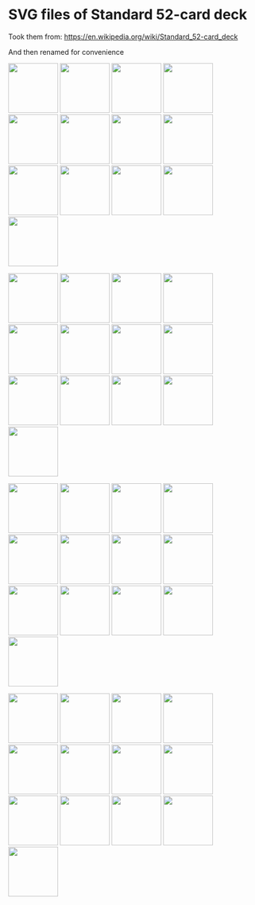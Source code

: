 # SVG files of Standard 52-card deck

Took them from: https://en.wikipedia.org/wiki/Standard_52-card_deck

And then renamed for convenience

<img src="A♠.svg" width="100px"> <img src="2♠.svg" width="100px"> <img src="3♠.svg" width="100px"> <img src="4♠.svg" width="100px"> <img src="5♠.svg" width="100px"> <img src="6♠.svg" width="100px"> <img src="7♠.svg" width="100px"> <img src="8♠.svg" width="100px"> <img src="9♠.svg" width="100px"> <img src="10♠.svg" width="100px"> <img src="J♠.svg" width="100px"> <img src="Q♠.svg" width="100px"> <img src="K♠.svg" width="100px">

<img src="A♥.svg" width="100px"> <img src="2♥.svg" width="100px"> <img src="3♥.svg" width="100px"> <img src="4♥.svg" width="100px"> <img src="5♥.svg" width="100px"> <img src="6♥.svg" width="100px"> <img src="7♥.svg" width="100px"> <img src="8♥.svg" width="100px"> <img src="9♥.svg" width="100px"> <img src="10♥.svg" width="100px"> <img src="J♥.svg" width="100px"> <img src="Q♥.svg" width="100px"> <img src="K♥.svg" width="100px">

<img src="A♦.svg" width="100px"> <img src="2♦.svg" width="100px"> <img src="3♦.svg" width="100px"> <img src="4♦.svg" width="100px"> <img src="5♦.svg" width="100px"> <img src="6♦.svg" width="100px"> <img src="7♦.svg" width="100px"> <img src="8♦.svg" width="100px"> <img src="9♦.svg" width="100px"> <img src="10♦.svg" width="100px"> <img src="J♦.svg" width="100px"> <img src="Q♦.svg" width="100px"> <img src="K♦.svg" width="100px">

<img src="A♣.svg" width="100px"> <img src="2♣.svg" width="100px"> <img src="3♣.svg" width="100px"> <img src="4♣.svg" width="100px"> <img src="5♣.svg" width="100px"> <img src="6♣.svg" width="100px"> <img src="7♣.svg" width="100px"> <img src="8♣.svg" width="100px"> <img src="9♣.svg" width="100px"> <img src="10♣.svg" width="100px"> <img src="J♣.svg" width="100px"> <img src="Q♣.svg" width="100px"> <img src="K♣.svg" width="100px">
